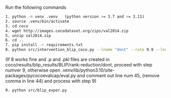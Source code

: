 Run the following commands 
```bash
1. python -m venv .venv   (python version >= 3.7 and <= 3.11)
2. source .venv/bin/activate
3. cd coco
4. wget http://images.cocodataset.org/zips/val2014.zip
5. unzip val2014.zip
6. cd ..
7. pip install -r requirements.txt
8. python src/intervention_blip_coco.py --lname "dont" --rate 9.9 --lnum -1
```
(If 8 works fine and .p and .pkl files are created in coco/results/blip_results/BLIP/rank-reduction/dont, proceed with step numver 9, otherwise  open  .venv/lib/python3.10/site-packages/pycocoevalcap/eval.py and comment out line num 45, (remove comma in line 44) and process with step 9)

```bash
9. python src/blip_exper.py
